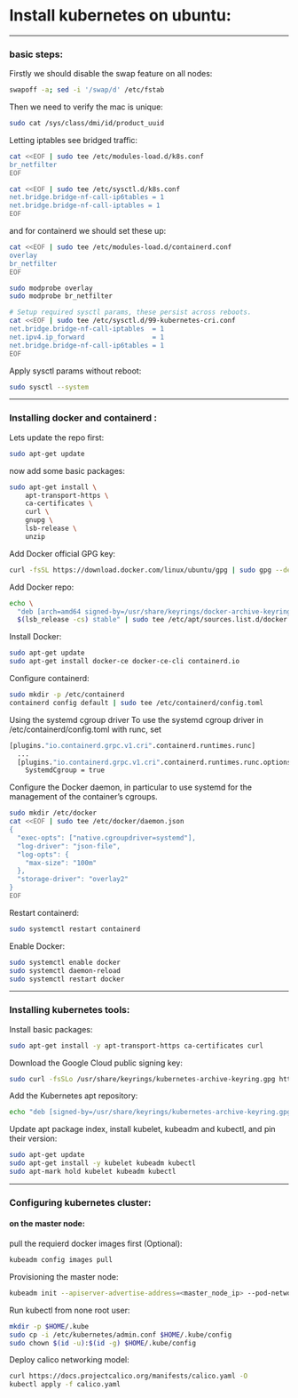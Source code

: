 # Install kubernetes on ubuntu:

------------

### basic steps:
Firstly we should disable the swap feature on all nodes:
```bash
swapoff -a; sed -i '/swap/d' /etc/fstab
```
Then we need to verify the mac is unique:
```bash
sudo cat /sys/class/dmi/id/product_uuid
```
Letting iptables see bridged traffic:
```bash
cat <<EOF | sudo tee /etc/modules-load.d/k8s.conf
br_netfilter
EOF

cat <<EOF | sudo tee /etc/sysctl.d/k8s.conf
net.bridge.bridge-nf-call-ip6tables = 1
net.bridge.bridge-nf-call-iptables = 1
EOF
```

and for containerd we should set these up:
```bash
cat <<EOF | sudo tee /etc/modules-load.d/containerd.conf
overlay
br_netfilter
EOF

sudo modprobe overlay
sudo modprobe br_netfilter

# Setup required sysctl params, these persist across reboots.
cat <<EOF | sudo tee /etc/sysctl.d/99-kubernetes-cri.conf
net.bridge.bridge-nf-call-iptables  = 1
net.ipv4.ip_forward                 = 1
net.bridge.bridge-nf-call-ip6tables = 1
EOF
```
Apply sysctl params without reboot:
```bash
sudo sysctl --system
```

------------
### Installing docker and containerd :
Lets update the repo first:
```bash
sudo apt-get update
```
now add some basic packages:
```bash
sudo apt-get install \
    apt-transport-https \
    ca-certificates \
    curl \
    gnupg \
    lsb-release \
    unzip
```
Add Docker official GPG key:
```bash
curl -fsSL https://download.docker.com/linux/ubuntu/gpg | sudo gpg --dearmor -o /usr/share/keyrings/docker-archive-keyring.gpg
```
Add Docker repo:
```bash
echo \
  "deb [arch=amd64 signed-by=/usr/share/keyrings/docker-archive-keyring.gpg] https://download.docker.com/linux/ubuntu \
  $(lsb_release -cs) stable" | sudo tee /etc/apt/sources.list.d/docker.list > /dev/null
```
Install Docker:
```bash
sudo apt-get update
sudo apt-get install docker-ce docker-ce-cli containerd.io
```
Configure containerd:
```bash
sudo mkdir -p /etc/containerd
containerd config default | sudo tee /etc/containerd/config.toml
```
Using the systemd cgroup driver
To use the systemd cgroup driver in /etc/containerd/config.toml with runc, set
```bash
[plugins."io.containerd.grpc.v1.cri".containerd.runtimes.runc]
  ...
  [plugins."io.containerd.grpc.v1.cri".containerd.runtimes.runc.options]
    SystemdCgroup = true
```
Configure the Docker daemon, in particular to use systemd for the management of the container’s cgroups.
```bash
sudo mkdir /etc/docker
cat <<EOF | sudo tee /etc/docker/daemon.json
{
  "exec-opts": ["native.cgroupdriver=systemd"],
  "log-driver": "json-file",
  "log-opts": {
    "max-size": "100m"
  },
  "storage-driver": "overlay2"
}
EOF
```

Restart containerd:
```bash
sudo systemctl restart containerd
```

Enable Docker:
```bash
sudo systemctl enable docker
sudo systemctl daemon-reload
sudo systemctl restart docker
```

------------

### Installing kubernetes tools:
Install basic packages:
```bash
sudo apt-get install -y apt-transport-https ca-certificates curl
```
Download the Google Cloud public signing key:
```bash
sudo curl -fsSLo /usr/share/keyrings/kubernetes-archive-keyring.gpg https://packages.cloud.google.com/apt/doc/apt-key.gpg
```
Add the Kubernetes apt repository:
```bash
echo "deb [signed-by=/usr/share/keyrings/kubernetes-archive-keyring.gpg] https://apt.kubernetes.io/ kubernetes-xenial main" | sudo tee /etc/apt/sources.list.d/kubernetes.list
```
Update apt package index, install kubelet, kubeadm and kubectl, and pin their version:
```bash
sudo apt-get update
sudo apt-get install -y kubelet kubeadm kubectl
sudo apt-mark hold kubelet kubeadm kubectl
```

------------
### Configuring kubernetes cluster:
#### on the master node:
pull the requierd docker images first (Optional):
```bash
kubeadm config images pull
```
Provisioning  the master node:

```bash
kubeadm init --apiserver-advertise-address=<master_node_ip> --pod-network-cidr=192.168.0.0/16  --ignore-preflight-errors=all
```
Run kubectl from none root user:
```bash
mkdir -p $HOME/.kube
sudo cp -i /etc/kubernetes/admin.conf $HOME/.kube/config
sudo chown $(id -u):$(id -g) $HOME/.kube/config
```
Deploy calico networking model:
```bash
curl https://docs.projectcalico.org/manifests/calico.yaml -O
kubectl apply -f calico.yaml
```




